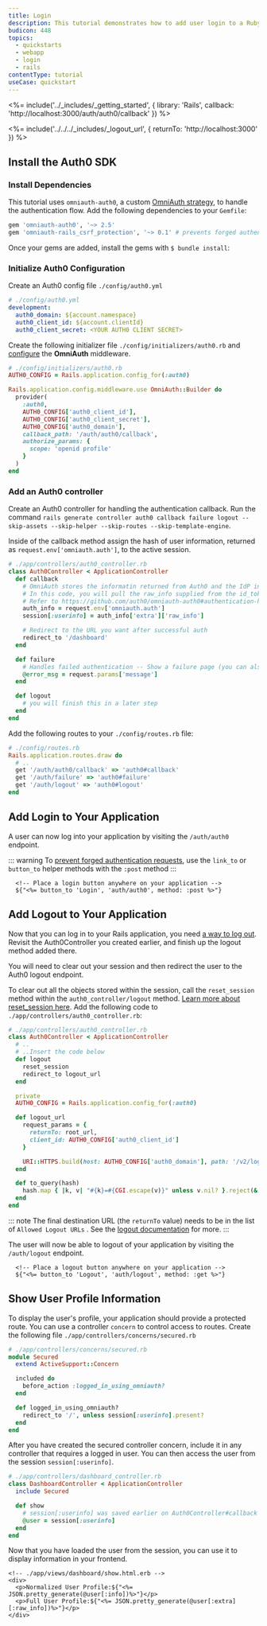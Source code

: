 ```yaml
---
title: Login
description: This tutorial demonstrates how to add user login to a Ruby on Rails application.
budicon: 448
topics:
  - quickstarts
  - webapp
  - login
  - rails
contentType: tutorial
useCase: quickstart
---
```


<%= include('../_includes/_getting_started', { library: 'Rails', callback: 'http://localhost:3000/auth/auth0/callback' }) %>

<%= include('../../../_includes/_logout_url', { returnTo: 'http://localhost:3000' }) %>

## Install the Auth0 SDK

### Install Dependencies

This tutorial uses `omniauth-auth0`, a custom [OmniAuth strategy](https://github.com/intridea/omniauth#omniauth-standardized-multi-provider-authentication), to handle the authentication flow.  Add the following dependencies to your `Gemfile`:

```ruby
gem 'omniauth-auth0', '~> 2.5'
gem 'omniauth-rails_csrf_protection', '~> 0.1' # prevents forged authentication requests
```

Once your gems are added, install the gems with `$ bundle install`:

### Initialize Auth0 Configuration

Create an Auth0 config file `./config/auth0.yml`

```yaml
# ./config/auth0.yml
development:
  auth0_domain: ${account.namespace}
  auth0_client_id: ${account.clientId}
  auth0_client_secret: <YOUR AUTH0 CLIENT SECRET>
```

Create the following initializer file `./config/initializers/auth0.rb` and [configure](https://github.com/auth0/omniauth-auth0#additional-authentication-parameters) the **OmniAuth** middleware.

```ruby
# ./config/initializers/auth0.rb
AUTH0_CONFIG = Rails.application.config_for(:auth0)

Rails.application.config.middleware.use OmniAuth::Builder do
  provider(
    :auth0,
    AUTH0_CONFIG['auth0_client_id'],
    AUTH0_CONFIG['auth0_client_secret'],
    AUTH0_CONFIG['auth0_domain'],
    callback_path: '/auth/auth0/callback',
    authorize_params: {
      scope: 'openid profile'
    }
  )
end
```

### Add an Auth0 controller
Create an Auth0 controller for handling the authentication callback. Run the command `rails generate controller auth0 callback failure logout --skip-assets --skip-helper --skip-routes --skip-template-engine`. 

Inside of the callback method assign the hash of user information, returned as `request.env['omniauth.auth']`, to the active session.

```ruby
# ./app/controllers/auth0_controller.rb
class Auth0Controller < ApplicationController
  def callback
    # OmniAuth stores the informatin returned from Auth0 and the IdP in request.env['omniauth.auth'].
    # In this code, you will pull the raw_info supplied from the id_token and assign it to the session.
    # Refer to https://github.com/auth0/omniauth-auth0#authentication-hash for complete information on 'omniauth.auth' contents.
    auth_info = request.env['omniauth.auth']
    session[:userinfo] = auth_info['extra']['raw_info']

    # Redirect to the URL you want after successful auth
    redirect_to '/dashboard'
  end

  def failure
    # Handles failed authentication -- Show a failure page (you can also handle with a redirect)
    @error_msg = request.params['message']
  end

  def logout
    # you will finish this in a later step
  end
end
```

Add the following routes to your `./config/routes.rb` file:

```ruby
# ./config/routes.rb
Rails.application.routes.draw do
  # ..
  get '/auth/auth0/callback' => 'auth0#callback'
  get '/auth/failure' => 'auth0#failure'
  get '/auth/logout' => 'auth0#logout'
end
```

## Add Login to Your Application
A user can now log into your application by visiting the `/auth/auth0` endpoint.

::: warning
To [prevent forged authentication requests](https://github.com/cookpad/omniauth-rails_csrf_protection), use the `link_to` or `button_to` helper methods with the `:post` method
:::

```erb
  <!-- Place a login button anywhere on your application -->
  ${"<%= button_to 'Login', 'auth/auth0', method: :post %>"}
```

## Add Logout to Your Application
Now that you can log in to your Rails application, you need [a way to log out](https://auth0.com/docs/logout/guides/logout-auth0). Revisit the Auth0Controller you created earlier, and finish up the logout method added there.

You will need to clear out your session and then redirect the user to the Auth0 logout endpoint.

To clear out all the objects stored within the session, call the `reset_session` method within the `auth0_controller/logout` method. [Learn more about reset_session here](http://api.rubyonrails.org/classes/ActionController/Base.html#M000668).  Add the following code to `./app/controllers/auth0_controller.rb`:

```ruby
# ./app/controllers/auth0_controller.rb
class Auth0Controller < ApplicationController
  # ..
  # ..Insert the code below
  def logout
    reset_session
    redirect_to logout_url
  end

  private
  AUTH0_CONFIG = Rails.application.config_for(:auth0)

  def logout_url
    request_params = {
      returnTo: root_url,
      client_id: AUTH0_CONFIG['auth0_client_id']
    }

    URI::HTTPS.build(host: AUTH0_CONFIG['auth0_domain'], path: '/v2/logout', query: to_query(request_params)).to_s
  end

  def to_query(hash)
    hash.map { |k, v| "#{k}=#{CGI.escape(v)}" unless v.nil? }.reject(&:nil?).join('&')
  end
end
```

::: note
The final destination URL (the `returnTo` value) needs to be in the list of `Allowed Logout URLs` . See the [logout documentation](/logout/guides/redirect-users-after-logout) for more.
:::

The user will now be able to logout of your application by visiting the `/auth/logout` endpoint.

```erb
  <!-- Place a logout button anywhere on your application -->
  ${"<%= button_to 'Logout', 'auth/logout', method: :get %>"}
```

## Show User Profile Information
To display the user's profile, your application should provide a protected route. You can use a controller `concern` to control access to routes. Create the following file `./app/controllers/concerns/secured.rb`

```ruby
# ./app/controllers/concerns/secured.rb
module Secured
  extend ActiveSupport::Concern

  included do
    before_action :logged_in_using_omniauth?
  end

  def logged_in_using_omniauth?
    redirect_to '/', unless session[:userinfo].present?
  end
end
```

After you have created the secured controller concern, include it in any controller that requires a logged in user. You can then access the user from the session `session[:userinfo]`.

```ruby
# ./app/controllers/dashboard_controller.rb
class DashboardController < ApplicationController
  include Secured

  def show
    # session[:userinfo] was saved earlier on Auth0Controller#callback
    @user = session[:userinfo]
  end
end
```

Now that you have loaded the user from the session, you can use it to display information in your frontend.
```erb
<!-- ./app/views/dashboard/show.html.erb -->
<div>
  <p>Normalized User Profile:${"<%= JSON.pretty_generate(@user[:info])%>"}</p>
  <p>Full User Profile:${"<%= JSON.pretty_generate(@user[:extra][:raw_info])%>"}</p>
</div>
```
